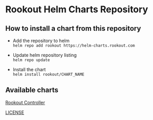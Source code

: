# Rookout Helm Charts Repository

## How to install a chart from this repository

- Add the repository to helm  
`helm repo add rookout https://helm-charts.rookout.com`

- Update helm repository listing  
`helm repo update`

- Install the chart  
`helm install rookout/CHART_NAME`


## Available charts

[Rookout Controller](https://github.com/rookout/helm-charts/tree/master/charts/controller)



[LICENSE](https://github.com/rookout/helm-charts/blob/master/LICENSE)